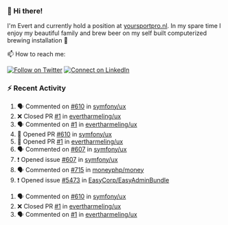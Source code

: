 ### :wave: Hi there!

I'm Evert and currently hold a position at [yoursportpro.nl](https://yoursportpro.nl). In my spare time I enjoy my beautiful family and brew beer on my self built computerized brewing installation 🍺

📫 How to reach me:

[![Follow on Twitter](https://img.shields.io/badge/--twitter?label=Twitter&logo=Twitter&style=social)](https://twitter.com/evertjes) [![Connect on LinkedIn](https://img.shields.io/badge/--linkedin?label=LinkedIn&logo=LinkedIn&style=social)](https://www.linkedin.com/in/evertharmeling)

### :zap: Recent Activity

<!--START_SECTION:activity-->
1. 🗣 Commented on [#610](https://github.com/symfony/ux/issues/610) in [symfony/ux](https://github.com/symfony/ux)
2. ❌ Closed PR [#1](https://github.com/evertharmeling/ux/pull/1) in [evertharmeling/ux](https://github.com/evertharmeling/ux)
3. 🗣 Commented on [#1](https://github.com/evertharmeling/ux/issues/1) in [evertharmeling/ux](https://github.com/evertharmeling/ux)
4. 💪 Opened PR [#610](https://github.com/symfony/ux/pull/610) in [symfony/ux](https://github.com/symfony/ux)
5. 💪 Opened PR [#1](https://github.com/evertharmeling/ux/pull/1) in [evertharmeling/ux](https://github.com/evertharmeling/ux)
6. 🗣 Commented on [#607](https://github.com/symfony/ux/issues/607) in [symfony/ux](https://github.com/symfony/ux)
7. ❗️ Opened issue [#607](https://github.com/symfony/ux/issues/607) in [symfony/ux](https://github.com/symfony/ux)
8. 🗣 Commented on [#715](https://github.com/moneyphp/money/issues/715) in [moneyphp/money](https://github.com/moneyphp/money)
9. ❗️ Opened issue [#5473](https://github.com/EasyCorp/EasyAdminBundle/issues/5473) in [EasyCorp/EasyAdminBundle](https://github.com/EasyCorp/EasyAdminBundle)
<!--END_SECTION:activity-->
1. 🗣 Commented on [#610](https://github.com/symfony/ux/issues/610) in [symfony/ux](https://github.com/symfony/ux)
2. ❌ Closed PR [#1](https://github.com/evertharmeling/ux/pull/1) in [evertharmeling/ux](https://github.com/evertharmeling/ux)
3. 🗣 Commented on [#1](https://github.com/evertharmeling/ux/issues/1) in [evertharmeling/ux](https://github.com/evertharmeling/ux)

<!--
**evertharmeling/evertharmeling** is a ✨ _special_ ✨ repository because its `README.md` (this file) appears on your GitHub profile.

Here are some ideas to get you started:

- 🔭 I’m currently working on ...
- 🌱 I’m currently learning ...
- 👯 I’m looking to collaborate on ...
- 🤔 I’m looking for help with ...
- 💬 Ask me about ...
- 📫 How to reach me: ...
- 😄 Pronouns: ...
- ⚡ Fun fact: ...
-->
